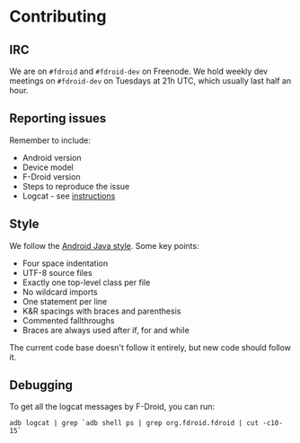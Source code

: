 Contributing
============

IRC
---

We are on `#fdroid` and `#fdroid-dev` on Freenode. We hold weekly dev meetings
on `#fdroid-dev` on Tuesdays at 21h UTC, which usually last half an hour.

Reporting issues
----------------

Remember to include:

* Android version
* Device model
* F-Droid version
* Steps to reproduce the issue
* Logcat - see [instructions](https://f-droid.org/wiki/page/Getting_logcat_messages_after_crash)

Style
-----

We follow the [Android Java style](https://source.android.com/source/code-style.html).
Some key points:

* Four space indentation
* UTF-8 source files
* Exactly one top-level class per file
* No wildcard imports
* One statement per line
* K&R spacings with braces and parenthesis
* Commented fallthroughs
* Braces are always used after if, for and while

The current code base doesn't follow it entirely, but new code should follow
it.

Debugging
---------

To get all the logcat messages by F-Droid, you can run:

	adb logcat | grep `adb shell ps | grep org.fdroid.fdroid | cut -c10-15`

